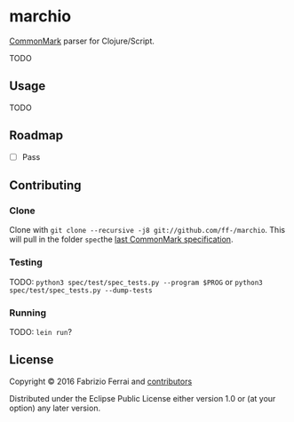 # marchio

[CommonMark](http://commonmark.org/) parser for Clojure/Script.

TODO

## Usage

TODO

## Roadmap

- [ ] Pass 

## Contributing

### Clone

Clone with `git clone --recursive -j8 git://github.com/ff-/marchio`.
This will pull in the folder `spec`the 
[last CommonMark specification](https://github.com/jgm/CommonMark). 

### Testing

TODO:
`python3 spec/test/spec_tests.py --program $PROG`
or
`python3 spec/test/spec_tests.py --dump-tests`

### Running

TODO: `lein run`?

## License

Copyright © 2016 Fabrizio Ferrai and 
[contributors](https://github.com/ff-/marchio/graphs/contributors)

Distributed under the Eclipse Public License either version 1.0 or (at
your option) any later version.